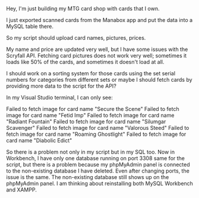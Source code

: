  Hey, I'm just building my MTG card shop with cards that I own.

 I just exported scanned cards from the Manabox app and put the data into a MySQL table there.

 So my script should upload card names, pictures, prices.

 My name and price are updated very well, but I have some issues with the Scryfall API.
 Fetching card pictures does not work very well;
 sometimes it loads like 50% of the cards, and sometimes it doesn't load at all.

 I should work on a sorting system for those cards using the set serial numbers for categories from different sets
 or maybe I should fetch cards by providing more data to the script for the API?



 In my Visual Studio terminal, I can only see:

 Failed to fetch image for card name "Secure the Scene"
 Failed to fetch image for card name "Fetid Imp"
 Failed to fetch image for card name "Radiant Fountain"
 Failed to fetch image for card name "Silumgar Scavenger"
 Failed to fetch image for card name "Valorous Steed"
 Failed to fetch image for card name "Roaming Ghostlight"
 Failed to fetch image for card name "Diabolic Edict"

 So there is a problem not only in my script but in my SQL too.
 Now in Workbench, I have only one database running on port 3308
 same for the script, but there is a problem because my phpMyAdmin panel is connected 
 to the non-existing database I have deleted.
 Even after changing ports, the issue is the same. 
 The non-existing database still shows up on the phpMyAdmin panel.
 I am thinking about reinstalling both MySQL Workbench and XAMPP.
